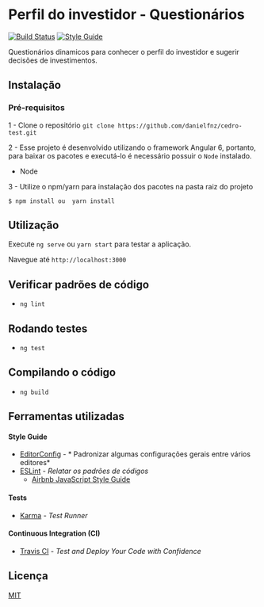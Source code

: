 # Perfil do investidor - Questionários
[![Build Status](https://travis-ci.com/danielfnz/cedro-test.svg)](https://travis-ci.com/danielfnz/cedro-test) [![Style Guide](https://badgen.net/badge/eslint/airbnb/ff5a5f?icon=airbnb)](https://github.com/airbnb/javascript)




Questionários dinamicos para conhecer o perfil do investidor e sugerir decisões de investimentos.

## Instalação

### Pré-requisitos
1 - Clone o repositório `git clone https://github.com/danielfnz/cedro-test.git`

2 - Esse projeto é desenvolvido utilizando o framework Angular 6, portanto, para baixar os pacotes e executá-lo é necessário possuir o `Node` instalado.

* Node

3 - Utilize o npm/yarn para instalação dos pacotes na pasta raiz do projeto

`$ npm install ou  yarn install`

## Utilização

Execute  `ng serve` ou `yarn start` para testar a aplicação. 

Navegue até `http://localhost:3000` 

## Verificar padrões de código

- `ng lint`

## Rodando testes

- `ng test`

## Compilando o código

- `ng build`

## Ferramentas utilizadas

#### Style Guide

- [EditorConfig](http://editorconfig.org/) - *
Padronizar algumas configurações gerais entre vários editores*
- [ESLint](http://eslint.org/) - *Relatar os padrões de códigos*
  - [Airbnb JavaScript Style Guide](https://github.com/airbnb/javascript)

#### Tests
- [Karma](https://github.com/karma-runner/karma) - *Test Runner*

#### Continuous Integration (CI)

- [Travis CI](https://github.com/karma-runner/karma) - *Test and Deploy Your Code with Confidence*

## Licença
[MIT](LICENSE)

